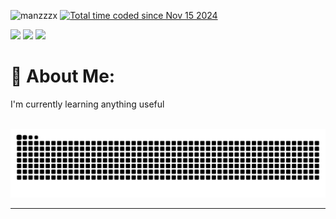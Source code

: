 <p align="left"> <img src="https://komarev.com/ghpvc/?username=manzzzx&label=Profile%20views&color=0e75b6&style=flat" alt="manzzzx" /> <a href="https://wakatime.com/@4cb28aa2-08b9-4285-b693-31c9469197ae"><img src="https://wakatime.com/badge/user/4cb28aa2-08b9-4285-b693-31c9469197ae.svg" alt="Total time coded since Nov 15 2024" /></a></p>

![](https://github-readme-stats.vercel.app/api?username=Manzzzx&theme=github_dark&hide_border=false&include_all_commits=false&count_private=true)
![](https://github-readme-stats.vercel.app/api/top-langs/?username=Manzzzx&theme=github_dark&hide_border=false&include_all_commits=false&count_private=true&layout=compact)
![](https://nirzak-streak-stats.vercel.app/?user=Manzzzx&theme=github_dark&hide_border=false)

# 💫 About Me:
I'm currently learning anything useful

<br clear="both">

<img src="https://raw.githubusercontent.com/Manzzzx/Manzzzx/output/snake.svg" alt="Snake animation" />

---
